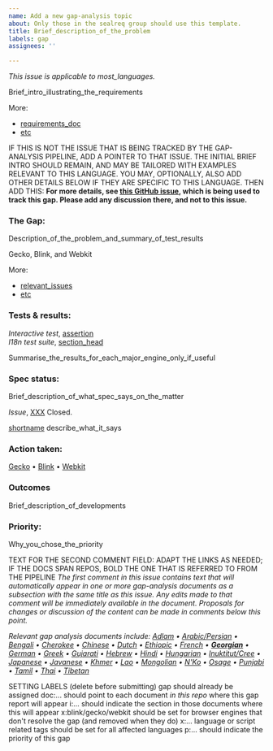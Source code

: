 ```yaml
---
name: Add a new gap-analysis topic
about: Only those in the sealreq group should use this template.
title: Brief_description_of_the_problem
labels: gap
assignees: ''

---
```


<i class="meta">This issue is applicable to most_languages.</i>

Brief_intro_illustrating_the_requirements

More:
- [requirements_doc]()
- [etc]()


IF THIS IS NOT THE ISSUE THAT IS BEING TRACKED BY THE GAP-ANALYSIS PIPELINE, ADD A POINTER TO THAT ISSUE.  THE INITIAL BRIEF INTRO SHOULD REMAIN, AND MAY BE TAILORED WITH EXAMPLES RELEVANT TO THIS LANGUAGE.  YOU MAY, OPTIONALLY, ALSO ADD OTHER DETAILS BELOW IF THEY ARE SPECIFIC TO THIS LANGUAGE. THEN ADD THIS:
<b class="meta">For more details, see [this GitHub issue](https://github.com/w3c/XXXX/issues/XX), which is being used to track this gap. Please add any discussion there, and not to this issue.</b>




### The Gap:

Description_of_the_problem_and_summary_of_test_results

<span class="pass">Gecko</span>, <span class="partial">Blink</span>, and <span class="fail">Webkit</span>

More:
- [relevant_issues]()
- [etc]()





### Tests & results:

<i>Interactive test</i>, [assertion](url)<br>
<i>I18n test suite</i>, [section_head](url)

Summarise_the_results_for_each_major_engine_only_if_useful





### Spec status:
Brief_description_of_what_spec_says_on_the_matter

<i>Issue</i>, [XXX](url) Closed.

[shortname](url_to_section) describe_what_it_says





### Action taken:
[Gecko](url) • [Blink](url) • [Webkit](url)




### Outcomes
Brief_description_of_developments




### Priority:
Why_you_chose_the_priority




TEXT FOR THE SECOND COMMENT FIELD: ADAPT THE LINKS AS NEEDED; IF THE DOCS SPAN REPOS, BOLD THE ONE THAT IS REFERRED TO FROM THE PIPELINE
_The first comment in this issue contains text that will automatically appear in one or more gap-analysis documents as a subsection with the same title as this issue. Any edits made to that comment will be immediately available in the document. Proposals for changes or discussion of the content can be made in comments below this point._

_Relevant gap analysis documents include:_
_[Adlam](https://www.w3.org/TR/adlm-gap#fragmentid) • [Arabic/Persian](https://www.w3.org/TR/alreq-gap#fragmentid) • [Bengali](https://www.w3.org/TR/beng-gap/#fragmentid) • [Cherokee](https://www.w3.org/TR/cher-gap#fragmentid) • [Chinese](https://www.w3.org/TR/clreq-gap#fragmentid) • [Dutch](https://www.w3.org/TR/latn-nl-gap#fragmentid) • [Ethiopic](https://www.w3.org/TR/elreq-gap#fragmentid) • [French](https://www.w3.org/TR/latn-fr-gap#fragmentid) • [**Georgian**](https://www.w3.org/TR/geor-gap#fragmentid) • [German](https://www.w3.org/TR/latn-de-gap#fragmentid) • [Greek](https://www.w3.org/TR/grek-gap#fragmentid) • [Gujarati](https://www.w3.org/TR/gujr-gap#fragmentid) • [Hebrew](https://www.w3.org/TR/hebr-gap#fragmentid) • [Hindi](https://www.w3.org/TR/deva-gap#fragmentid) • [Hungarian](https://w3c.github.io/eurlreq/gap-analysis/latn-nl-gap#fragmentid)  • [Inuktitut/Cree](https://www.w3.org/TR/cans-iu-cr-gap#fragmentid) • [Japanese](https://www.w3.org/TR/jpan-gap#fragmentid) • [Javanese](https://www.w3.org/TR/java-gap#fragmentid) • [Khmer](https://www.w3.org/TR/khmr-gap#fragmentid) • [Lao](https://www.w3.org/TR/laoo-gap#fragmentid) • [Mongolian](https://www.w3.org/TR/mong-gap#fragmentid) • [N'Ko](https://www.w3.org/TR/nkoo-gap#fragmentid) • [Osage](https://www.w3.org/TR/osge-osa-gap#fragmentid) • [Punjabi](https://www.w3.org/TR/guru-gap#fragmentid) • [Tamil](https://www.w3.org/TR/taml-gap#fragmentid) • [Thai](https://www.w3.org/TR/thai-gap#fragmentid) • [Tibetan](https://www.w3.org/TR/tibt-gap#fragmentid)_


SETTING LABELS (delete before submitting)
gap should already be assigned
doc:... should point to each document _in this repo_ where this gap report will appear
i:... should indicate the section in those documents where this will appear
x:blink/gecko/webkit should be set for browser engines that don't resolve the gap (and removed when they do)
x:... language or script related tags should be set for all affected languages
p:... should indicate the priority of this gap
